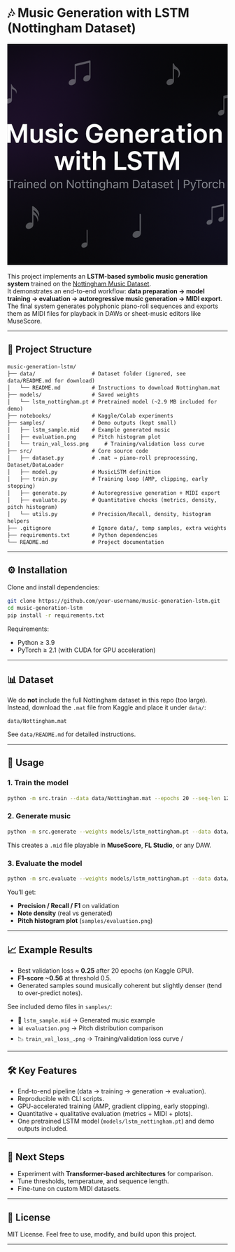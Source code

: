 # 🎶 Music Generation with LSTM (Nottingham Dataset)
<p align="center">
  <img src="samples/banner.png" alt="Music Generation with LSTM Banner" width="800"/>
</p>

This project implements an **LSTM-based symbolic music generation system** trained on the [Nottingham Music Dataset](https://www.kaggle.com/datasets/eftimiepetre/nottingham-music).  
It demonstrates an end-to-end workflow: **data preparation → model training → evaluation → autoregressive music generation → MIDI export**.  
The final system generates polyphonic piano-roll sequences and exports them as MIDI files for playback in DAWs or sheet-music editors like MuseScore.

---

## 📂 Project Structure
```
music-generation-lstm/
├── data/                  # Dataset folder (ignored, see data/README.md for download)
│   └── README.md          # Instructions to download Nottingham.mat
├── models/                # Saved weights
│   └── lstm_nottingham.pt # Pretrained model (~2.9 MB included for demo)
├── notebooks/             # Kaggle/Colab experiments
├── samples/               # Demo outputs (kept small)
│   ├── lstm_sample.mid    # Example generated music
│   ├── evaluation.png     # Pitch histogram plot
│   └── train_val_loss.png     # Training/validation loss curve
├── src/                   # Core source code
│   ├── dataset.py         # .mat → piano-roll preprocessing, Dataset/DataLoader
│   ├── model.py           # MusicLSTM definition
│   ├── train.py           # Training loop (AMP, clipping, early stopping)
│   ├── generate.py        # Autoregressive generation + MIDI export
│   ├── evaluate.py        # Quantitative checks (metrics, density, pitch histogram)
│   └── utils.py           # Precision/Recall, density, histogram helpers
├── .gitignore             # Ignore data/, temp samples, extra weights
├── requirements.txt       # Python dependencies
└── README.md              # Project documentation
```

---

## ⚙️ Installation
Clone and install dependencies:
```bash
git clone https://github.com/your-username/music-generation-lstm.git
cd music-generation-lstm
pip install -r requirements.txt
```

Requirements:
- Python ≥ 3.9  
- PyTorch ≥ 2.1 (with CUDA for GPU acceleration)  

---

## 📊 Dataset
We do **not** include the full Nottingham dataset in this repo (too large).  
Instead, download the `.mat` file from Kaggle and place it under `data/`:

```
data/Nottingham.mat
```

See `data/README.md` for detailed instructions.

---

## 🚀 Usage

### 1. Train the model
```bash
python -m src.train --data data/Nottingham.mat --epochs 20 --seq-len 128 --batch-size 32 --lr 1e-5 --save models/lstm_nottingham.pt
```

### 2. Generate music
```bash
python -m src.generate --weights models/lstm_nottingham.pt --data data/Nottingham.mat --seed-index 0 --seed-len 192 --steps 512 --temperature 1.0 --threshold 0.5 --out samples/lstm_sample.mid
```

This creates a `.mid` file playable in **MuseScore**, **FL Studio**, or any DAW.

### 3. Evaluate the model
```bash
python -m src.evaluate --weights models/lstm_nottingham.pt --data data/Nottingham.mat --seq-len 128 --batch-size 32 --seed-index 0 --seed-len 192 --steps 512 --temperature 1.0 --threshold 0.50 --plot samples/evaluation.png
```

You’ll get:
- **Precision / Recall / F1** on validation  
- **Note density** (real vs generated)  
- **Pitch histogram plot** (`samples/evaluation.png`)  

---

## 📈 Example Results
- Best validation loss ≈ **0.25** after 20 epochs (on Kaggle GPU).  
- **F1-score ~0.56** at threshold 0.5.  
- Generated samples sound musically coherent but slightly denser (tend to over-predict notes).  

See included demo files in `samples/`:  
- 🎵 `lstm_sample.mid` → Generated music example  
- 📊 `evaluation.png` → Pitch distribution comparison  
- 📉 `train_val_loss_.png` → Training/validation loss curve /  

---

## 🛠️ Key Features
- End-to-end pipeline (data → training → generation → evaluation).  
- Reproducible with CLI scripts.  
- GPU-accelerated training (AMP, gradient clipping, early stopping).  
- Quantitative + qualitative evaluation (metrics + MIDI + plots).  
- One pretrained LSTM model (`models/lstm_nottingham.pt`) and demo outputs included.  

---

## 📌 Next Steps
- Experiment with **Transformer-based architectures** for comparison.  
- Tune thresholds, temperature, and sequence length.  
- Fine-tune on custom MIDI datasets.  

---

## 📜 License
MIT License.  Feel free to use, modify, and build upon this project.

---
